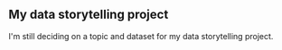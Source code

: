 ## My data storytelling project

I'm still deciding on a topic and dataset for my data storytelling project. 

